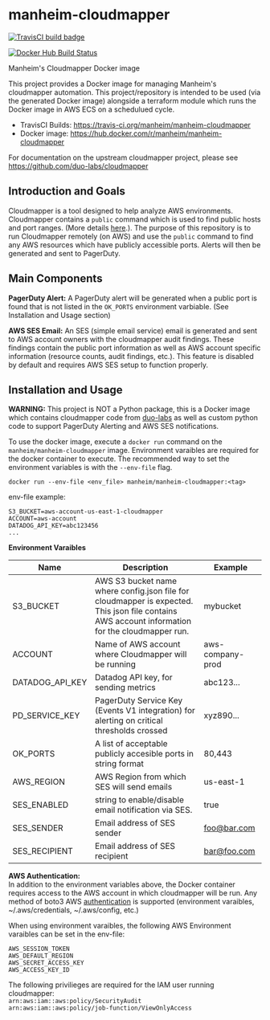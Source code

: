 manheim-cloudmapper
=================

[![TravisCI build badge](https://api.travis-ci.org/manheim/manheim-cloudmapper.png?branch=master)](https://travis-ci.org/manheim/manheim-cloudmapper)

[![Docker Hub Build Status](https://img.shields.io/docker/cloud/build/manheim/manheim-cloudmapper.svg)](https://hub.docker.com/r/manheim/manheim-cloudmapper)

Manheim's Cloudmapper Docker image

This project provides a Docker image for managing Manheim's cloudmapper automation. This project/repository is intended to be used (via the generated Docker image) alongside a terraform module which runs the Docker image in AWS ECS on a schedulued cycle.

* TravisCI Builds: <https://travis-ci.org/manheim/manheim-cloudmapper>
* Docker image: <https://hub.docker.com/r/manheim/manheim-cloudmapper>

For documentation on the upstream cloudmapper project, please see <https://github.com/duo-labs/cloudmapper>

Introduction and Goals
----------------------

Cloudmapper is a tool designed to help analyze AWS environments. Cloudmapper contains a `public` command which is used to find public hosts and port ranges. (More details [here](https://summitroute.com/blog/2018/06/13/cloudmapper_public/).). The purpose of this repository is to run Cloudmapper remotely (on AWS) and use the `public` command to find any AWS resources which have publicly accessible ports. Alerts will then be generated and sent to PagerDuty.

Main Components
---------------

**PagerDuty Alert:** A PagerDuty alert will be generated when a public port is found that is not listed in the `OK_PORTS` environment varbiable. (See Installation and Usage section)

**AWS SES Email:** An SES (simple email service) email is generated and sent to AWS account owners with the cloudmapper audit findings. These findings contain the public port information as well as AWS account specific information (resource counts,  audit findings, etc.). This feature is disabled by default and requires AWS SES setup to function properly. 


Installation and Usage
----------------------

**WARNING:** This project is NOT a Python package, this is a Docker image which contains cloudmapper code from [duo-labs](https://github.com/duo-labs/cloudmapper) as well as custom python code to support PagerDuty Alerting and AWS SES notifications.

To use the docker image, execute a `docker run` command  on the `manheim/manheim-cloudmapper` image. Environment varaibles are required for the docker container to execute. The recommended way to set the environment variables is with the `--env-file` flag.
```
docker run --env-file <env_file> manheim/manheim-cloudmapper:<tag>
```

env-file example:
```
S3_BUCKET=aws-account-us-east-1-cloudmapper
ACCOUNT=aws-account
DATADOG_API_KEY=abc123456
...
```

**Environment Varaibles**

| Name            | Description                                                                                                                                     | Example          |
|-----------------|-------------------------------------------------------------------------------------------------------------------------------------------------|------------------|
| S3_BUCKET       | AWS S3 bucket name where config.json file for cloudmapper is expected. This json file contains AWS account information for the cloudmapper run. | mybucket         |
| ACCOUNT         | Name of AWS account where Cloudmapper will be running                                                                                           | aws-company-prod |
| DATADOG_API_KEY | Datadog API key, for sending metrics                                                                                                            | abc123...        |
| PD_SERVICE_KEY  | PagerDuty Service Key (Events V1 integration) for alerting on critical thresholds crossed                                                       | xyz890...        |
| OK_PORTS        | A list of acceptable publicly accesible ports in string format                                                                                  | 80,443           |
| AWS_REGION      | AWS Region from which SES will send emails                                                                                                      | us-east-1        |
| SES_ENABLED     | string to enable/disable email notification via SES.                                                                                            | true             |
| SES_SENDER      | Email address of SES sender                                                                                                                     | foo@bar.com      |
| SES_RECIPIENT   | Email address of SES recipient                                                                                                                  | bar@foo.com      |

**AWS Authentication:**  
In addition to the environment variables above, the Docker container requires access to the AWS account in which cloudmapper will be run. Any method of boto3 AWS [authentication](https://boto3.amazonaws.com/v1/documentation/api/latest/guide/configuration.html#credentials) is supported (environment varaibles, ~/.aws/credentials, ~/.aws/config, etc.)

When using environment varaibles, the following AWS Environment varaibles can be set in the env-file:
```
AWS_SESSION_TOKEN
AWS_DEFAULT_REGION
AWS_SECRET_ACCESS_KEY
AWS_ACCESS_KEY_ID
```

The following privilieges are required for the IAM user running cloudmapper:  
`arn:aws:iam::aws:policy/SecurityAudit`  
`arn:aws:iam::aws:policy/job-function/ViewOnlyAccess`
